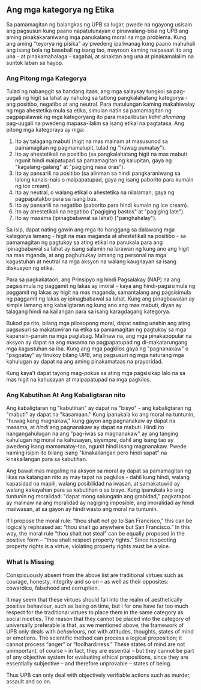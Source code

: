 ## Ang mga kategorya ng Etika

Sa pamamagitan ng balangkas ng UPB sa lugar, pwede na ngayong usisain ang pagsusuri kung paano napatutunayan o pinawalang-bisa ng UPB ang aming pinakakaraniwang mga panukalang moral na mga problema. Kung ang aming "teyorya ng pisika" ay pwedeng ipaliwanag kung paano mahuhuli ang isang bola ng baseball ng isang tao, mayroon kaming naipasaat ito ang una - at pinakamahalaga - sagabal, at sinaktan ang una at pinakamalalim na suntok laban sa hayop.

### Ang Pitong mga Kategorya

Tulad ng nabanggit sa bandang itaas, ang mga salaysay tungkol sa pag-uugali ng higit sa lahat ay nahulog sa tatlong pangkalahatang kategorya - ang positibo, negatibo at ang neutral. Para matulungan kaming makahiwalay ng mga ahestetika mula sa etika, simulan natin sa pamamagitan ng pagpapalawak ng mga kategoryang ito para mapalibutan *kahit alinmang* pag-uugali na pwedeng mapasa-ilalim sa isang etikal na pagtatasa. Ang pitong mga kategoraya ay mga:

1. Ito ay talagang mabuti (higit na mas mainam at masusunod sa pamamagitan ng pagmamalupit, tulad ng "huwag pumatay").
2. Ito ay ahestetikali na positibo (sa pangkalahatang higit na mas mabuti ngunit hindi maipatupad sa pamamagitan ng kalupitan, gaya ng "kagalang-galang" at "pagiging nasa oras").
3. Ito ay pansarili na positibo (sa alinman sa hindi pangkaraniwang sa lalong kanais-nais o maipapatupad, gaya ng isang paborito para kumain ng ice cream).
4. Ito ay neutral, o walang etikal o ahestetika na nilalaman, gaya ng pagpapatakbo para sa isang bus.
5. Ito ay pansarili na negatibo (paborito para hindi kumain ng ice cream).
6. Ito ay ahestetikali na negatibo ("pagiging bastos" at "pagiging late").
7. Ito ay masama (ipinagbabawal sa lahat) ("panghahalay").

Sa isip, dapat nating gawin ang mga ito hanggang sa dalawang mga kategorya lamang - higit na mas maganda at ahestetikali na positibo - sa pamamagitan ng pagtukoy sa ating etikal na panukala para ang ipinagbabawal sa lahat ay isang salamin na larawan ng kung ano ang higit na mas mganda, at ang paghuhukay lamang ng personal na mga kagustuhan at neutral na mga aksyon na walang kaugnayan sa isang diskusyon ng etika.

Para sa pagkakataon, ang Prinsipyo ng hindi Pagsalakay (NAP) na ang pagsisimula ng paggamit ng lakas ay imoral - kaya ang hindi-pagsisimula ng paggamit ng lakas ay higit na mas maganda, samantalang ang pagsisimula ng paggamit ng lakas ay ipinagbabawal sa lahat. Kung ang pinagbawalan ay simple lamang ang kabaligtaran ng kung ano ang mas mabuti, diyan ay talagang hindi na kailangan para sa isang karagdagang kategorya.

Bukod pa rito, bilang mga pilosopong moral, dapat nating unahin ang ating pagsusuri sa makatuwiran na etika sa pamamagitan ng pagtukoy sa mga kapansin-pansin na mga paglabag. Malinaw na, ang mga pinakapopular na aksyon ay dapat na ang masama na pagpapatupad ng di-makatarungang mga kagustuhan sa iba. Kung ang mga pagkilos gaya ng "pagnanakaw" o "pagpatay" ay tinukoy bilang UPB, ang pagsusuri ng mga naturang mga kahulugan ay dapat na ang aming pinakamataas na prayoridad.

Kung kaya't dapat tayong mag-pokus sa ating mga pagsisikap lalo na sa mas higit na kahusayan at maipapatupad na mga pagkilos.

### Ang Kabutihan At Ang Kabaligtaran nito

Ang kabaligtaran ng "kabutihan" ay dapat na "bisyo" - ang kabaligtaran ng "mabuti" ay dapat na "kasamaan." Kung ipanukala ko ang moral na tuntunin, "huwag kang magnakaw," kung gayon ang pagnanakaw ay dapat na masama, at *hindi* ang pagnanakaw ay dapat na mabuti. Hindi ito nangangahulugan na ang "pag-iwas sa magnanakaw" ay ang tanging kahulugan ng moral na kahusayan, siyempre, dahil ang isang tao ay pwedeng isang mamamatay-tao, ngunit hindi isang magnanakaw. Pwede naming isipin ito bilang isang "kinakailangan pero hindi sapat" na kinakailangan para sa kabutihan.

Ang bawat mas magaling na aksyon sa moral ay dapat sa pamamagitan ng likas na katangian nito ay may tapat na pagkilos - dahil kung hindi, walang kapasidad na mapili, walang posibilidad na iwasan, at samakatuwid ay walang kakayahan para sa kabutihan o sa bisyo. Kung ipanukala ko ang tuntunin ng moralidad: "dapat mong salungatin ang grabidad," pagkatapos ay malinaw na ang moralidad ay nagiging imposible, ang imoralidad ay hindi maiiwasan, at sa gayon ay hindi wasto ang moral na tuntunin.

If I propose the moral rule: “thou shalt not go to San Francisco,” this can be logically rephrased as: “thou shalt go anywhere but San Francisco.” In this way, the moral rule “thou shalt not steal” can be equally proposed in the positive form – “thou shalt respect property rights.” Since respecting property rights is a virtue, violating property rights must be a vice.

### What Is Missing

Conspicuously absent from the above list are traditional virtues such as courage, honesty, integrity and so on – as well as their opposites: cowardice, falsehood and corruption.

It may seem that these virtues should fall into the realm of aesthetically positive behaviour, such as being on time, but I for one have far too much respect for the traditional virtues to place them in the same category as social niceties. The reason that they cannot be placed into the category of universally preferable is that, as we mentioned above, the framework of UPB only deals with *behaviours*, not with attitudes, thoughts, states of mind or emotions. The scientific method can process a logical proposition; it cannot process “anger” or “foolhardiness.” These states of mind are not unimportant, of course – in fact, they are essential – but they cannot be part of any objective system for evaluating ethical propositions, since they are essentially subjective – and therefore unprovable – states of being.

Thus UPB can only deal with objectively verifiable actions such as murder, assault and so on.